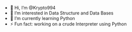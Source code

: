 - 👋 Hi, I’m @Krypto994
- 👀 I’m interested in Data Structure and Data Bases
- 🌱 I’m currently learning Python
- ⚡ Fun fact: working on a crude Interpreter using Python
